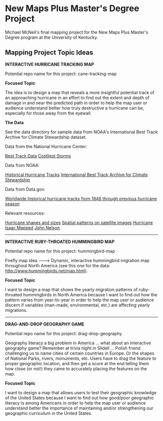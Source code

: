 # New Maps Plus Master's Degree Project
Michael McNeil's final mapping project for the New Maps Plus Master's Degree program at the University of Kentucky.

## Mapping Project Topic Ideas

**INTERACTIVE HURRICANE TRACKING MAP**

Potential repo name for this project: cane-tracking-map 

**Focused Topic**

The idea is to design a map that reveals a more insightful potential track of an approaching hurricane in an effort to find out the extent and depth of damage in and near the predicted path in order to help the map user or audience understand better how truly destructive a hurricane can be, especially for those away from the eyewall.

**The Data**

See the data directory for sample data from NOAA's International Best Track Archive for Climate Stewardship dataset.

Data from the National Hurricane Center:

[Best Track Data](https://www.nhc.noaa.gov/data/#hurdat)
[Costliest Storms](https://www.nhc.noaa.gov/dcmi.shtml)

Data from NOAA:

[Historical Hurricane Tracks](https://coast.noaa.gov/digitalcoast/tools/hurricanes.html)
[International Best Track Archive for Climate Stewardship](https://www.ncdc.noaa.gov/ibtracs/index.php?name=ibtracs-data)

Data from Data.gov:

[Worldwide historical hurricane tracks from 1848 through previous hurricane season](https://catalog.data.gov/dataset/worldwide-historical-hurricane-tracks-from-1848-through-the-previous-hurricane-season)

Relevant resources:

[Hurricane shapes and sizes](https://www.popsci.com/hurricane-shape-size)
[Spatial patterns on satellite images](http://www.aag.org/galleries/education-files/1_patterns.pdf)
[Hurricane Isaac Mapped](https://www.gislounge.com/hurricane-isaac-mapped/)
[John Nelson](http://uxblog.idvsolutions.com/2012/08/hurricanes-since-1851.html)

---

**INTERACTIVE RUBY-THROATED HUMMINGBIRD MAP**

Potential repo name for this project: hummingbird-map 

Firefly map idea ---> Dynamic, interactive hummingbird migration map throughout North America (see this one for the data: http://www.hummingbirds.net/map.html).

**Focused Topic**

I want to design a map that shows the yearly migration patterns of ruby-throated hummingbirds in North America because I want to find out how the pattern varies from year-to-year in order to help the map user or audience discern if variables (man-made, environmental, etc.) are affecting yearly migrations.

---

**DRAG-AND-DROP GEOGRAPHY GAME**

Potential repo name for this project: drag-drop-geography 

Geography literacy a big problem in America ... what about an interactive geography game? Remember at trivia night in Slidell ... Polish friend challenging us to name cities of certain countries in Europe. Or the shapes of National Parks, rivers, monuments, etc. Users have to drag the feature to proper geographic location, and then get a score at the end telling them how close (or not!) they came to accurately placing the features on the map.

**Focused Topic**

I want to design a map that allows users to test their geographic knowledge of the United States because I want to find out how good/poor geographic literacy is among Americans in order to help the map user or audience understand better the importance of maintaining and/or strengthening our geographic curriculum in the United States.
